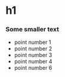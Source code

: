 # h1
### Some smaller text

- point number 1
- point number 2
- point number 3
- point number 4
- point number 6
